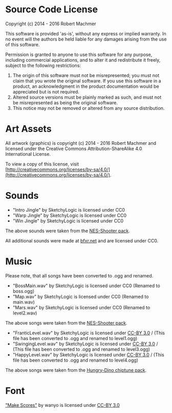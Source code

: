 # Source Code License

Copyright (c) 2014 - 2016 Robert Machmer

This software is provided 'as-is', without any express or implied warranty.
In no event will the authors be held liable for any damages arising from the use of this software.

Permission is granted to anyone to use this software for any purpose, including commercial applications,
and to alter it and redistribute it freely, subject to the following restrictions:

 1. The origin of this software must not be misrepresented; you must not claim that you wrote the original
        software. If you use this software in a product, an acknowledgment in the product documentation
        would be appreciated but is not required.
 2. Altered source versions must be plainly marked as such, and must not be misrepresented as being the
        original software.
 3. This notice may not be removed or altered from any source distribution.

# Art Assets

All artwork (graphics) is copyright (c) 2014 - 2016 Robert Machmer and licensed under the
Creative Commons Attribution-ShareAlike 4.0 International License.

To view a copy of this license, visit [http://creativecommons.org/licenses/by-sa/4.0/](http://creativecommons.org/licenses/by-sa/4.0/).

# Sounds

- "Intro Jingle" by SketchyLogic is licensed under CC0
- "Warp Jingle" by SketchyLogic is licensed under CC0
- "Win Jingle" by SketchyLogic is licensed under CC0

The above sounds were taken from the [NES-Shooter pack](http://opengameart.org/content/nes-shooter-music-5-tracks-3-jingles).

All additional sounds were made at [bfxr.net](http://www.bfxr.net/) and are licensed under CC0.

# Music

Please note, that all songs have been converted to .ogg and renamed.

- "BossMain.wav" by SketchyLogic is licensed under CC0 (Renamed to boss.ogg)
- "Map.wav" by SketchyLogic is licensed under CC0 (Renamed to main.wav)
- "Mars.wav" by SketchyLogic is licensed under CC0 (Renamed to level2.wav)

The above songs were taken from the [NES-Shooter pack](http://opengameart.org/content/nes-shooter-music-5-tracks-3-jingles).

- "FranticLevel.wav" by SketchyLogic is licensed under [CC-BY 3.0](http://creativecommons.org/licenses/by/3.0/) / (This file has been converted to .ogg and renamed to level1.ogg)
- "SwingingLevel.wav" by SketchyLogic is licensed under [CC-BY 3.0](http://creativecommons.org/licenses/by/3.0/) /  (This file has been converted to .ogg and renamed to level3.ogg)
- "HappyLevel.wav" by SketchyLogic is licensed under [CC-BY 3.0](http://creativecommons.org/licenses/by/3.0/) /  (This file has been converted to .ogg and renamed to level4.ogg)

The above songs were taken from the [Hungry-Dino chiptune pack](http://opengameart.org/content/hungry-dino-9-chiptune-tracks-10-sfx).

# Font               

["Make Scores"](http://opengameart.org/content/make-scores-pixel-font) by wanyo is licensed under [CC-BY 3.0](http://creativecommons.org/licenses/by/3.0/)

